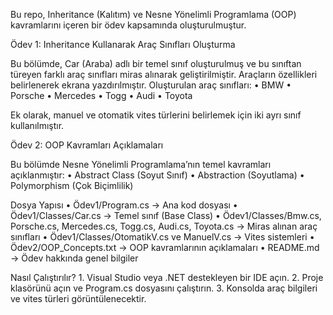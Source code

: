 Bu repo, Inheritance (Kalıtım) ve Nesne Yönelimli Programlama (OOP) kavramlarını içeren bir ödev kapsamında oluşturulmuştur.

Ödev 1: Inheritance Kullanarak Araç Sınıfları Oluşturma

Bu bölümde, Car (Araba) adlı bir temel sınıf oluşturulmuş ve bu sınıftan türeyen farklı araç sınıfları miras alınarak geliştirilmiştir. Araçların özellikleri belirlenerek ekrana yazdırılmıştır.
Oluşturulan araç sınıfları:
	•	BMW
	•	Porsche
	•	Mercedes
	•	Togg
	•	Audi
	•	Toyota

Ek olarak, manuel ve otomatik vites türlerini belirlemek için iki ayrı sınıf kullanılmıştır.

Ödev 2: OOP Kavramları Açıklamaları

Bu bölümde Nesne Yönelimli Programlama’nın temel kavramları açıklanmıştır:
	•	Abstract Class (Soyut Sınıf)
	•	Abstraction (Soyutlama)
	•	Polymorphism (Çok Biçimlilik)

Dosya Yapısı
	•	Ödev1/Program.cs → Ana kod dosyası
	•	Ödev1/Classes/Car.cs → Temel sınıf (Base Class)
	•	Ödev1/Classes/Bmw.cs, Porsche.cs, Mercedes.cs, Togg.cs, Audi.cs, Toyota.cs → Miras alınan araç sınıfları
	•	Ödev1/Classes/OtomatikV.cs ve ManuelV.cs → Vites sistemleri
	•	Ödev2/OOP_Concepts.txt → OOP kavramlarının açıklamaları
	•	README.md → Ödev hakkında genel bilgiler

Nasıl Çalıştırılır?
	1.	Visual Studio veya .NET destekleyen bir IDE açın.
	2.	Proje klasörünü açın ve Program.cs dosyasını çalıştırın.
	3.	Konsolda araç bilgileri ve vites türleri görüntülenecektir.
